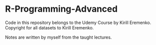 # R-Programming-Advanced
Code in this repository belongs to the Udemy Course by Kirill Eremenko. Copyright for all datasets to Kirill Eremenko.

Notes are written by myself from the taught lectures.
